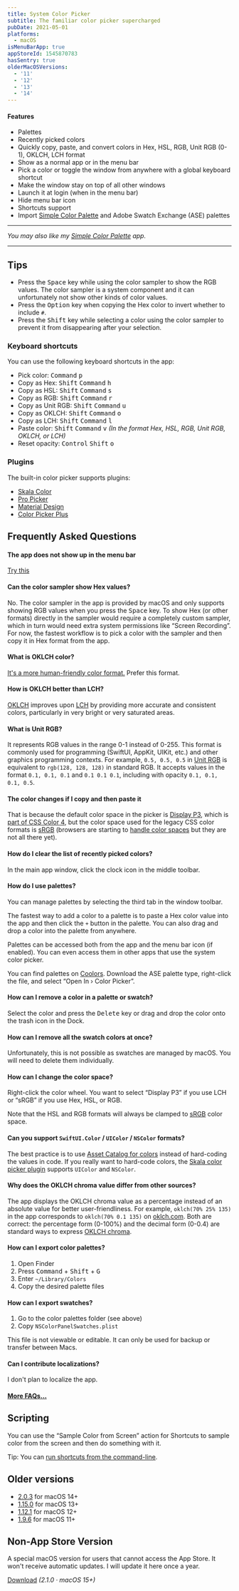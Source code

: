 ```yaml
---
title: System Color Picker
subtitle: The familiar color picker supercharged
pubDate: 2021-05-01
platforms:
  - macOS
isMenuBarApp: true
appStoreId: 1545870783
hasSentry: true
olderMacOSVersions:
  - '11'
  - '12'
  - '13'
  - '14'
---
```


#### Features

- Palettes
- Recently picked colors
- Quickly copy, paste, and convert colors in Hex, HSL, RGB, Unit RGB (0-1), OKLCH, LCH format
- Show as a normal app or in the menu bar
- Pick a color or toggle the window from anywhere with a global keyboard shortcut
- Make the window stay on top of all other windows
- Launch it at login (when in the menu bar)
- Hide menu bar icon
- Shortcuts support
- Import [Simple Color Palette](https://simplecolorpalette.com) and Adobe Swatch Exchange (ASE) palettes

---

*You may also like my [Simple Color Palette](/simple-color-palette) app.*

---

## Tips

- Press the <kbd>Space</kbd> key while using the color sampler to show the RGB values. The color sampler is a system component and it can unfortunately not show other kinds of color values.
- Press the <kbd>Option</kbd> key when copying the Hex color to invert whether to include `#`.
- Press the <kbd>Shift</kbd> key while selecting a color using the color sampler to prevent it from disappearing after your selection.

### Keyboard shortcuts

You can use the following keyboard shortcuts in the app:

- Pick color: <kbd>Command</kbd> <kbd>p</kbd>
- Copy as Hex: <kbd>Shift</kbd> <kbd>Command</kbd> <kbd>h</kbd>
- Copy as HSL: <kbd>Shift</kbd> <kbd>Command</kbd> <kbd>s</kbd>
- Copy as RGB: <kbd>Shift</kbd> <kbd>Command</kbd> <kbd>r</kbd>
- Copy as Unit RGB: <kbd>Shift</kbd> <kbd>Command</kbd> <kbd>u</kbd>
- Copy as OKLCH: <kbd>Shift</kbd> <kbd>Command</kbd> <kbd>o</kbd>
- Copy as LCH: <kbd>Shift</kbd> <kbd>Command</kbd> <kbd>l</kbd>
- Paste color: <kbd>Shift</kbd> <kbd>Command</kbd> <kbd>v</kbd> *(In the format Hex, HSL, RGB, Unit RGB, OKLCH, or LCH)*
- Reset opacity: <kbd>Control</kbd> <kbd>Shift</kbd> <kbd>o</kbd>

### Plugins

The built-in color picker supports plugins:

- [Skala Color](https://bjango.com/mac/skalacolor/)
- [Pro Picker](https://formulae.brew.sh/cask/colorpicker-propicker)
- [Material Design](https://github.com/johnyanarella/MaterialDesignColorPicker)
- [Color Picker Plus](https://github.com/viktorstrate/color-picker-plus)

## Frequently Asked Questions

#### The app does not show up in the menu bar

[Try this](/apps/faq#app-not-showing-in-menu-bar)

#### Can the color sampler show Hex values?

No. The color sampler in the app is provided by macOS and only supports showing RGB values when you press the <kbd>Space</kbd> key. To show Hex (or other formats) directly in the sampler would require a completely custom sampler, which in turn would need extra system permissions like “Screen Recording”. For now, the fastest workflow is to pick a color with the sampler and then copy it in Hex format from the app.

#### What is OKLCH color?

[It's a more human-friendly color format.](https://evilmartians.com/chronicles/oklch-in-css-why-quit-rgb-hsl) Prefer this format.

#### How is OKLCH better than LCH?

[OKLCH](https://evilmartians.com/chronicles/oklch-in-css-why-quit-rgb-hsl) improves upon [LCH](https://lea.verou.me/2020/04/lch-colors-in-css-what-why-and-how/) by providing more accurate and consistent colors, particularly in very bright or very saturated areas.

#### What is Unit RGB?

It represents RGB values in the range 0-1 instead of 0-255. This format is commonly used for programming (SwiftUI, AppKit, UIKit, etc.) and other graphics programming contexts. For example, `0.5, 0.5, 0.5` in [Unit RGB](https://rgbcolorpicker.com/0-1) is equivalent to `rgb(128, 128, 128)` in standard RGB. It accepts values in the format `0.1, 0.1, 0.1` and `0.1 0.1 0.1`, including with opacity `0.1, 0.1, 0.1, 0.5`.

#### The color changes if I copy and then paste it

That is because the default color space in the picker is [Display P3](https://en.wikipedia.org/wiki/DCI-P3), which is [part of CSS Color 4](https://drafts.csswg.org/css-color-4/#valdef-color-display-p3), but the color space used for the legacy CSS color formats is [sRGB](https://en.wikipedia.org/wiki/SRGB) (browsers are starting to [handle color spaces](https://css-tricks.com/the-expanding-gamut-of-color-on-the-web/) but they are not all there yet).

#### How do I clear the list of recently picked colors?

In the main app window, click the clock icon in the middle toolbar.

#### How do I use palettes?

You can manage palettes by selecting the third tab in the window toolbar.

The fastest way to add a color to a palette is to paste a Hex color value into the app and then click the `+` button in the palette. You can also drag and drop a color into the palette from anywhere.

Palettes can be accessed both from the app and the menu bar icon (if enabled). You can even access them in other apps that use the system color picker.

You can find palettes on [Coolors](https://coolors.co/palettes/trending). Download the ASE palette type, right-click the file, and select “Open In › Color Picker”.

#### How can I remove a color in a palette or swatch?

Select the color and press the <kbd>Delete</kbd> key or drag and drop the color onto the trash icon in the Dock.

#### How can I remove all the swatch colors at once?

Unfortunately, this is not possible as swatches are managed by macOS. You will need to delete them individually.

#### How can I change the color space?

Right-click the color wheel. You want to select “Display P3” if you use LCH or “sRGB” if you use Hex, HSL, or RGB.

Note that the HSL and RGB formats will always be clamped to [sRGB](https://en.wikipedia.org/wiki/SRGB) color space.

#### Can you support `SwiftUI.Color` / `UIColor` / `NSColor` formats?

The best practice is to use [Asset Catalog for colors](https://devblog.xero.com/managing-ui-colours-with-ios-11-asset-catalogs-16500ba48205) instead of hard-coding the values in code. If you really want to hard-code colors, the [Skala color picker plugin](https://bjango.com/mac/skalacolor/) supports `UIColor` and `NSColor`.

#### Why does the OKLCH chroma value differ from other sources?

The app displays the OKLCH chroma value as a percentage instead of an absolute value for better user-friendliness. For example, `oklch(70% 25% 135)` in the app corresponds to `oklch(70% 0.1 135)` on [oklch.com](https://oklch.com). Both are correct: the percentage form (0-100%) and the decimal form (0-0.4) are standard ways to express [OKLCH chroma](https://developer.mozilla.org/en-US/docs/Web/CSS/color_value/oklch#c).

#### How can I export color palettes?

1. Open Finder
1. Press <kbd>Command</kbd> + <kbd>Shift</kbd> + <kbd>G</kbd>
1. Enter `~/Library/Colors`
1. Copy the desired palette files

#### How can I export swatches?

1. Go to the color palettes folder (see above)
1. Copy `NSColorPanelSwatches.plist`

This file is not viewable or editable. It can only be used for backup or transfer between Macs.

#### Can I contribute localizations?

I don't plan to localize the app.

#### [More FAQs…](/apps/faq)

## Scripting

You can use the “Sample Color from Screen” action for Shortcuts to sample color from the screen and then do something with it.

Tip: You can [run shortcuts from the command-line](https://support.apple.com/guide/shortcuts-mac/run-shortcuts-from-the-command-line-apd455c82f02/mac).

## Older versions

- [2.0.3](https://github.com/sindresorhus/System-Color-Picker/releases/download/older-releases/Color.Picker.2.0.3.-.macOS.14.zip) for macOS 14+
- [1.15.0](https://github.com/sindresorhus/System-Color-Picker/releases/download/older-releases/Color.Picker.1.15.0.-.macOS.13.zip) for macOS 13+
- [1.12.1](https://github.com/sindresorhus/System-Color-Picker/releases/download/older-releases/Color.Picker.1.12.1.-.macOS.12.zip) for macOS 12+
- [1.9.6](https://github.com/sindresorhus/System-Color-Picker/releases/download/older-releases/Color.Picker.1.9.6.-.macOS.11.zip) for macOS 11+

## Non-App Store Version

A special macOS version for users that cannot access the App Store. It won't receive automatic updates. I will update it here once a year.

[Download](https://www.dropbox.com/scl/fi/2lvdt09widz0p3jzfrwd8/Color-Picker-2.1.0-1740424285.zip?rlkey=yuzrr4abjfty60oscd3pcdyvc&raw=1) *(2.1.0 · macOS 15+)*

